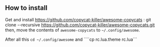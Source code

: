 ## How to install 
Get and install https://github.com/copycat-killer/awesome-copycats :
    git clone --recursive https://github.com/copycat-killer/awesome-copycats.git
  then, move the contents of `awesome-copycats` to `~/.config/awesome`.

After all this ```cd ~/.config/awesome``` and  ````cp rc.lua.theme rc.lua```
